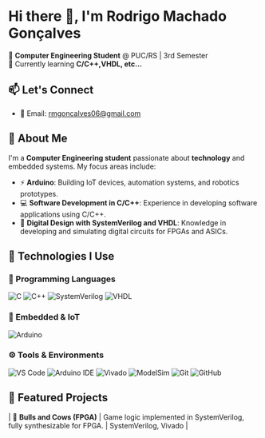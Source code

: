 # Hi there 👋, I'm Rodrigo Machado Gonçalves  

🚀 **Computer Engineering Student** @ PUC/RS | 3rd Semester  
🌱 Currently learning **C/C++,VHDL, etc...**  

## 📫 Let's Connect

- 💌 Email: rmgoncalves06@gmail.com





## 👋 About Me

I'm a **Computer Engineering student** passionate about **technology** and embedded systems. My focus areas include:

- ⚡ **Arduino**: Building IoT devices, automation systems, and robotics prototypes.  
- 💻 **Software Development in C/C++**: Experience in developing software applications using C/C++.
- 🔧 **Digital Design with SystemVerilog and VHDL**: Knowledge in developing and simulating digital circuits for FPGAs and ASICs.

## 🚀 Technologies I Use

### 🧠 Programming Languages  
![C](https://img.shields.io/badge/C-00599C?style=for-the-badge&logo=c&logoColor=white)
![C++](https://img.shields.io/badge/C++-00599C?style=for-the-badge&logo=cplusplus&logoColor=white)
![SystemVerilog](https://img.shields.io/badge/SystemVerilog-FF6F00?style=for-the-badge&logo=verilog&logoColor=white)
![VHDL](https://img.shields.io/badge/VHDL-9146FF?style=for-the-badge&logo=vhdl&logoColor=white)

### 📡 Embedded & IoT  
![Arduino](https://img.shields.io/badge/Arduino-00979D?style=for-the-badge&logo=arduino&logoColor=white)

### ⚙️ Tools & Environments  
![VS Code](https://img.shields.io/badge/VS_Code-007ACC?style=for-the-badge&logo=visualstudiocode&logoColor=white)
![Arduino IDE](https://img.shields.io/badge/Arduino_IDE-00979D?style=for-the-badge&logo=arduino&logoColor=white)
![Vivado](https://img.shields.io/badge/Xilinx_Vivado-F64B00?style=for-the-badge&logo=xilinx&logoColor=white)
![ModelSim](https://img.shields.io/badge/ModelSim-003366?style=for-the-badge&logo=intel&logoColor=white)
![Git](https://img.shields.io/badge/Git-F05032?style=for-the-badge&logo=git&logoColor=white)
![GitHub](https://img.shields.io/badge/GitHub-181717?style=for-the-badge&logo=github&logoColor=white)

## 📂 Featured Projects
| 🔢 **Bulls and Cows (FPGA)** | Game logic implemented in SystemVerilog, fully synthesizable for FPGA. | SystemVerilog, Vivado |


